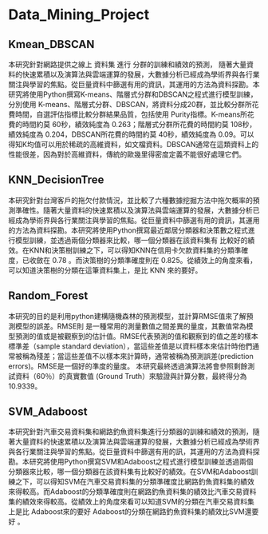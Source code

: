 # Data_Mining_Project

Kmean_DBSCAN
------------

本研究針對網路提供之線上 資料集 進行 分群的訓練和績效的預測， 隨著大量資料的快速累積以及演算法與雲端運算的發展，大數據分析已經成為學術界與各行業關注與學習的焦點。從巨量資料中篩選有用的資訊，其運用的方法為資料探勘。本研究將使用Python撰寫K-means、階層式分群和DBSCAN之程式進行模型訓練，分別使用 K-means、階層式分群、DBSCAN，將資料分成20群，並比較分群所花費時間，自選評估指標比較分群結果品質，包括使用 Purity指標。K-means所花費的時間約莫 60秒，績效純度為 0.263；階層式分群所花費的時間約莫 108秒，績效純度為 0.204，DBSCAN所花費的時間約莫 40秒，績效純度為 0.09。可以得知K均值可以用於稀疏的高維資料，如文檔資料。DBSCAN通常在這類資料上的性能很差，因為對於高維資料，傳統的歐幾里得密度定義不能很好處理它們。


KNN_DecisionTree
------------
本研究針對台灣客戶的拖欠付款情況，並比較了六種數據挖掘方法中拖欠概率的預測準確性。隨著大量資料的快速累積以及演算法與雲端運算的發展，大數據分析已經成為學術界與各行業關注與學習的焦點。從巨量資料中篩選有用的資訊，其運用的方法為資料探勘。本研究將使用Python撰寫最近鄰居分類器和決策數之程式進行模型訓練，並透過兩個分類器來比較，哪一個分類器在該資料集有 比較好的績效。在KNN和決策樹訓練之下，可以得知KNN在信用卡欠款資料集的分類準確度，已收斂在 0.78 。而決策樹的分類準確度則在 0.825。從績效上的角度來看，可以知道決策樹的分類在這筆資料集上，是比 KNN 來的要好。


Random_Forest
------------
本研究的目的是利用python建構隨機森林的預測模型，並計算RMSE值來了解預測模型的誤差。RMSE則 是一種常用的測量數值之間差異的量度，其數值常為模型預測的值或是被觀察到的估計值。RMSE代表預測的值和觀察到的值之差的樣本標準差（sample standard deviation），當這些差值是以資料樣本來估計時他們通常被稱為殘差；當這些差值不以樣本來計算時，通常被稱為預測誤差(prediction errors)。RMSE是一個好的準度的量度。 本研究最終透過演算法將會參照剩餘測試資料（60％）的真實數值 (Ground Truth）來驗證與計算分數，最終得分為 10.9339。

SVM_Adaboost
------------
本研究針對汽車交易資料集和網路釣魚資料集進行分類器的訓練和績效的預測，隨著大量資料的快速累積以及演算法與雲端運算的發展，大數據分析已經成為學術界與各行業關注與學習的焦點。從巨量資料中篩選有用的訊，其運用的方法為資料探勘。本研究將使用Python撰寫SVM和Adaboost之程式進行模型訓練並透過兩個分類器來比較，哪一個分類器在該資料集有比較好的績效。在SVM和Adaboost訓練之下，可以得知SVM在汽車交易資料集的分類準確度比網路釣魚資料集的績效來得較高。而Adaboost的分類準確度則在網路釣魚資料集的績效比汽車交易資料集的績效來得較高。從績效上的角度來看可以知道SVM的分類在汽車交易資料集上是比 Adaboost來的要好 Adaboost的分類在網路釣魚資料集的績效比SVM還要好 。
